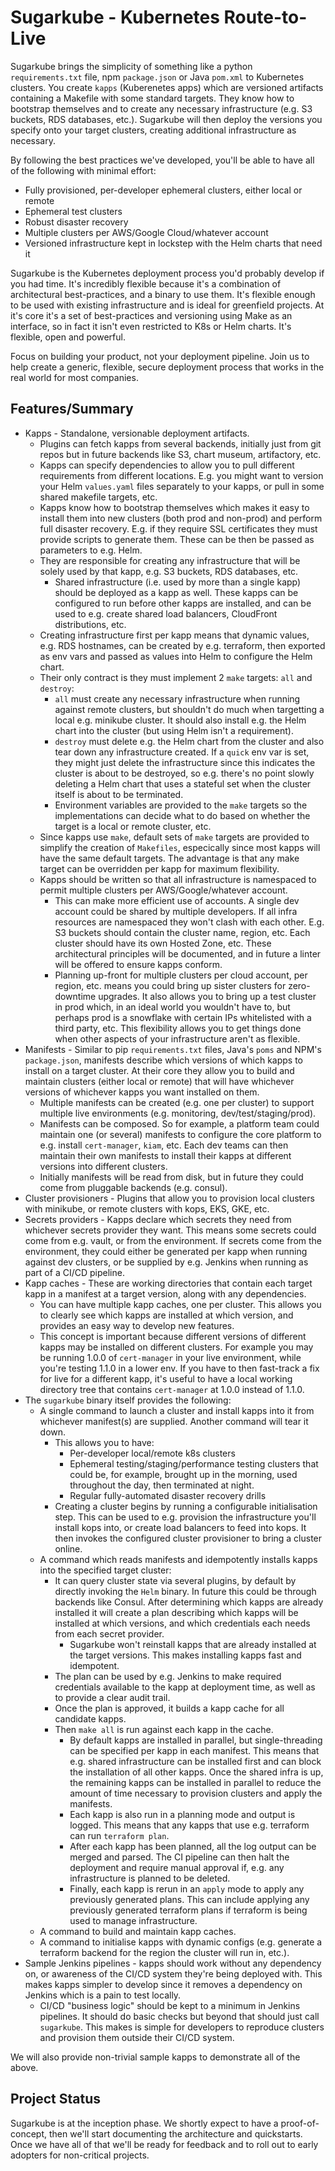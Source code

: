 # Sugarkube - Kubernetes Route-to-Live
Sugarkube brings the simplicity of something like a python `requirements.txt` file, npm `package.json` or Java `pom.xml` to Kubernetes clusters. You create `kapps` (Kuberenetes apps) which are versioned artifacts containing a Makefile with some standard targets. They know how to bootstrap themselves and to create any necessary infrastructure (e.g. S3 buckets, RDS databases, etc.). Sugarkube will then deploy the versions you specify onto your target clusters, creating additional infrastructure as necessary.

By following the best practices we've developed, you'll be able to have all of the following with minimal effort:

* Fully provisioned, per-developer ephemeral clusters, either local or remote
* Ephemeral test clusters
* Robust disaster recovery
* Multiple clusters per AWS/Google Cloud/whatever account
* Versioned infrastructure kept in lockstep with the Helm charts that need it

Sugarkube is the Kubernetes deployment process you'd probably develop if you had time. It's incredibly flexible because it's a combination of architectural best-practices, and a binary to use them. It's flexible enough to be used with existing infrastructure and is ideal for greenfield projects. At it's core it's a set of best-practices and versioning using Make as an interface, so in fact it isn't even restricted to K8s or Helm charts. It's flexible, open and powerful.

Focus on building your product, not your deployment pipeline. Join us to help create a generic, flexible, secure deployment process that works in the real world for most companies.

## Features/Summary

* Kapps - Standalone, versionable deployment artifacts.
  * Plugins can fetch kapps from several backends, initially just from git repos but in future backends like S3, chart museum, artifactory, etc.
  * Kapps can specify dependencies to allow you to pull different requirements from different locations. E.g. you might want to version your Helm `values.yaml` files separately to your kapps, or pull in some shared makefile targets, etc. 
  * Kapps know how to bootstrap themselves which makes it easy to install them into new clusters (both prod and non-prod) and perform full disaster recovery. E.g. if they require SSL certificates they must provide scripts to generate them. These can be then be passed as parameters to e.g. Helm. 
  * They are responsible for creating any infrastructure that will be solely used by that kapp, e.g. S3 buckets, RDS databases, etc.
    * Shared infrastructure (i.e. used by more than a single kapp) should be deployed as a kapp as well. These kapps can be configured to run before other kapps are installed, and can be used to e.g. create shared load balancers, CloudFront distributions, etc.
  * Creating infrastructure first per kapp means that dynamic values, e.g. RDS hostnames, can be created by e.g. terraform, then exported as env vars and passed as values into Helm to configure the Helm chart.
  * Their only contract is they must implement 2 `make` targets: `all` and `destroy`:
    * `all` must create any necessary infrastructure when running against remote clusters, but shouldn't do much when targetting a local e.g. minikube cluster. It should also install e.g. the Helm chart into the cluster (but using Helm isn't a requirement).
    * `destroy` must delete e.g. the Helm chart from the cluster and also tear down any infrastructure created. If a `quick` env var is set, they might just delete the infrastructure since this indicates the cluster is about to be destroyed, so e.g. there's no point slowly deleting a Helm chart that uses a stateful set when the cluster itself is about to be terminated.
    * Environment variables are provided to the `make` targets so the implementations can decide what to do based on whether the target is a local or remote cluster, etc.
  * Since kapps use `make`, default sets of `make` targets are provided to simplify the creation of `Makefiles`, especically since most kapps will have the same default targets. The advantage is that any make target can be overridden per kapp for maximum flexibility.
  * Kapps should be written so that all infrastructure is namespaced to permit multiple clusters per AWS/Google/whatever account.
    * This can make more efficient use of accounts. A single dev account could be shared by multiple developers. If all infra resources are namespaced they won't clash with each other. E.g. S3 buckets should contain the cluster name, region, etc. Each cluster should have its own Hosted Zone, etc. These architectural principles will be documented, and in future a linter will be offered to ensure kapps conform.
    * Planning up-front for multiple clusters per cloud account, per region, etc. means you could bring up sister clusters for zero-downtime upgrades. It also allows you to bring up a test cluster in prod which, in an ideal world you wouldn't have to, but perhaps prod is a snowflake with certain IPs whitelisted with a third party, etc. This flexibility allows you to get things done when other aspects of your infrastructure aren't as flexible.
* Manifests - Similar to pip `requirements.txt` files, Java's `poms` and NPM's `package.json`, manifests describe which versions of which kapps to install on a target cluster. At their core they allow you to build and maintain clusters (either local or remote) that will have whichever versions of whichever kapps you want installed on them.
  * Multiple manifests can be created (e.g. one per cluster) to support multiple live environments (e.g. monitoring, dev/test/staging/prod). 
  * Manifests can be composed. So for example, a platform team could maintain one (or several) manifests to configure the core platform to e.g. install `cert-manager`, `kiam`, etc. Each dev teams can then maintain their own manifests to install their kapps at different versions into different clusters.
  * Initially manifests will be read from disk, but in future they could come from pluggable backends (e.g. consul).
* Cluster provisioners - Plugins that allow you to provision local clusters with minikube, or remote clusters with kops, EKS, GKE, etc.
* Secrets providers - Kapps declare which secrets they need from whichever secrets provider they want. This means some secrets could come from e.g. vault, or from the environment. If secrets come from the environment, they could either be generated per kapp when running against dev clusters, or be supplied by e.g. Jenkins when running as part of a CI/CD pipeline.
* Kapp caches - These are working directories that contain each target kapp in a manifest at a target version, along with any dependencies. 
  * You can have multiple kapp caches, one per cluster. This allows you to clearly see which kapps are installed at which version, and provides an easy way to develop new features. 
  * This concept is important because different versions of different kapps may be installed on different clusters. For example you may be running 1.0.0 of `cert-manager` in your live environment, while you're testing 1.1.0 in a lower env. If you have to then fast-track a fix for live for a different kapp, it's useful to have a local working directory tree that contains `cert-manager` at 1.0.0 instead of 1.1.0.
* The `sugarkube` binary itself provides the following:
  * A single command to launch a cluster and install kapps into it from whichever manifest(s) are supplied. Another command will tear it down. 
    * This allows you to have:
      * Per-developer local/remote k8s clusters
      * Ephemeral testing/staging/performance testing clusters that could be, for example, brought up in the morning, used throughout the day, then terminated at night.
      * Regular fully-automated disaster recovery drills
    * Creating a cluster begins by running a configurable initialisation step. This can be used to e.g. provision the infrastructure you'll install kops into, or create load balancers to feed into kops. It then invokes the configured cluster provisioner to bring a cluster online.
  * A command which reads manifests and idempotently installs kapps into the specified target cluster:
    * It can query cluster state via several plugins, by default by directly invoking the `Helm` binary. In future this could be through backends like Consul. After determining which kapps are already installed it will create a plan describing which kapps will be installed at which versions, and which credentials each needs from each secret provider. 
      * Sugarkube won't reinstall kapps that are already installed at the target versions. This makes installing kapps fast and idempotent.
    * The plan can be used by e.g. Jenkins to make required credentials available to the kapp at deployment time, as well as to provide a clear audit trail.
    * Once the plan is approved, it builds a kapp cache for all candidate kapps. 
    * Then `make all` is run against each kapp in the cache. 
      * By default kapps are installed in parallel, but single-threading can be specified per kapp in each manifest. This means that e.g. shared infrastructure can be installed first and can block the installation of all other kapps. Once the shared infra is up, the remaining kapps can be installed in parallel to reduce the amount of time necessary to provision clusters and apply the manifests.
      * Each kapp is also run in a planning mode and output is logged. This means that any kapps that use e.g. terraform can run `terraform plan`. 
      * After each kapp has been planned, all the log output can be merged and parsed. The CI pipeline can then halt the deployment and require manual approval if, e.g. any infrastructure is planned to be deleted.
      * Finally, each kapp is rerun in an `apply` mode to apply any previously generated plans. This can include applying any previously generated terraform plans if terraform is being used to manage infrastructure.
  * A command to build and maintain kapp caches.
  * A command to initialise kapps with dynamic configs (e.g. generate a terraform backend for the region the cluster will run in, etc.).
* Sample Jenkins pipelines - kapps should work without any dependency on, or awareness of the CI/CD system they're being deployed with. This makes kapps simpler to develop since it removes a dependency on Jenkins which is a pain to test locally.
  * CI/CD "business logic" should be kept to a minimum in Jenkins pipelines. It should do basic checks but beyond that should just call `sugarkube`. This makes is simple for developers to reproduce clusters and provision them outside their CI/CD system. 

We will also provide non-trivial sample kapps to demonstrate all of the above.

## Project Status
Sugarkube is at the inception phase. We shortly expect to have a proof-of-concept, then we'll start documenting the architecture and quickstarts. Once we have all of that we'll be ready for feedback and to roll out to early adopters for non-critical projects.


